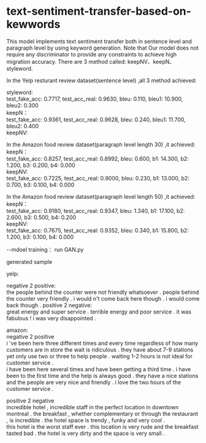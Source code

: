 # text-sentiment-transfer-based-on-kewwords

This model implements text sentiment transfer both in sentence level and paragraph level by using keyword generation. 
Note that Our model does not require any discriminator to provide any constraints to achieve high migration accuracy. 
There are 3 method called: keepNV、keepN、styleword.

In the Yelp resturant review dataset(sentence level) ,all 3 method achieved:

styleword:\
test_fake_acc: 0.7717, test_acc_real: 0.9630, bleu: 0.110, bleu1: 10.900, bleu2: 0.300\
keepN：\
test_fake_acc: 0.9361, test_acc_real: 0.9628, bleu: 0.240, bleu1: 11.700, bleu2: 0.400\
keepNV:


In the Amazon food review dataset(paragraph level length 30) ,it achieved:\
keepN：\
test_fake_acc: 0.8257, test_acc_real: 0.8992, bleu: 0.600, b1: 14.300, b2: 1.200, b3: 0.200, b4: 0.000\
keepNV:\
test_fake_acc: 0.7225, test_acc_real: 0.9000, bleu: 0.230, b1: 13.000, b2: 0.700, b3: 0.100, b4: 0.000

In the Amazon food review dataset(paragraph level length 50) ,it achieved:\
keepN：\
test_fake_acc: 0.9180, test_acc_real: 0.9347, bleu: 1.340, b1: 17.100, b2: 2.600, b3: 0.500, b4: 0.200\
keepNV:\
test_fake_acc: 0.7675, test_acc_real: 0.9352, bleu: 0.340, b1: 15.800, b2: 1.200, b3: 0.100, b4: 0.000



--mdoel training：
run GAN.py


generated sample

yelp:

negative 2 positive:\
the people behind the counter were not friendly whatsoever .            people behind the counter very friendly . 
i would n't come back here though .                                     i would come back though . 
positive 2 negative:\
great energy and super service .                                        terrible energy and poor service . 
it was fabulous !                                                       i was very disappointed . 

amazon:\
negative 2 positive\
i 've been here three different times and every time regardless of how many customers are in store the wait is ridiculous . they have about 7-9 stations yet only use two or three to help people . waiting 1-2 hours is not ideal for customer service .\
i have been here several times and have been getting a third time . i have been to the first time and the help is always good . they have a nice stations and the people are very nice and friendly . i love the two hours of the customer service .

positive 2 negative\
incredible hotel , incredible staff in the perfect location in downtown montreal . the breakfast , whether complementary or through the restaurant , is incredible . the hotel space is trendy , funky and very cool . \
this hotel is the worst staff ever . this location is very rude and the breakfast tasted bad . the hotel is very dirty and the space is very small . 
